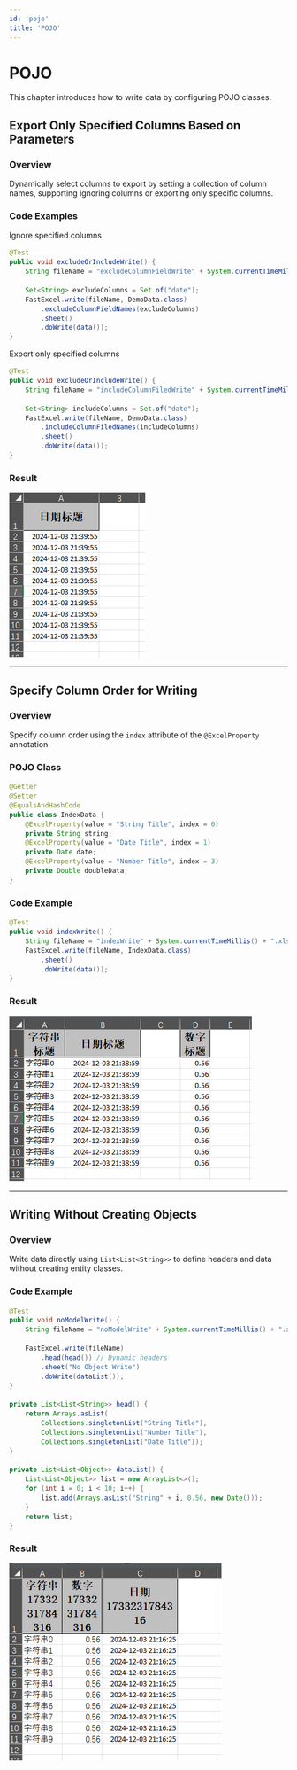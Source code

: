 ```yaml
---
id: 'pojo'
title: 'POJO'
---
```


# POJO
This chapter introduces how to write data by configuring POJO classes.

## Export Only Specified Columns Based on Parameters

### Overview
Dynamically select columns to export by setting a collection of column names, supporting ignoring columns or exporting only specific columns.

### Code Examples

Ignore specified columns

```java
@Test
public void excludeOrIncludeWrite() {
    String fileName = "excludeColumnFieldWrite" + System.currentTimeMillis() + ".xlsx";

    Set<String> excludeColumns = Set.of("date");
    FastExcel.write(fileName, DemoData.class)
        .excludeColumnFieldNames(excludeColumns)
        .sheet()
        .doWrite(data());
}
```

Export only specified columns

```java
@Test
public void excludeOrIncludeWrite() {
    String fileName = "includeColumnFiledWrite" + System.currentTimeMillis() + ".xlsx";

    Set<String> includeColumns = Set.of("date");
    FastExcel.write(fileName, DemoData.class)
        .includeColumnFiledNames(includeColumns)
        .sheet()
        .doWrite(data());
}
```

### Result
![img](/img/docs/write/excludeOrIncludeWrite.png)

---

## Specify Column Order for Writing

### Overview
Specify column order using the `index` attribute of the `@ExcelProperty` annotation.

### POJO Class
```java
@Getter
@Setter
@EqualsAndHashCode
public class IndexData {
    @ExcelProperty(value = "String Title", index = 0)
    private String string;
    @ExcelProperty(value = "Date Title", index = 1)
    private Date date;
    @ExcelProperty(value = "Number Title", index = 3)
    private Double doubleData;
}
```

### Code Example
```java
@Test
public void indexWrite() {
    String fileName = "indexWrite" + System.currentTimeMillis() + ".xlsx";
    FastExcel.write(fileName, IndexData.class)
        .sheet()
        .doWrite(data());
}
```

### Result
![img](/img/docs/write/indexWrite.png)

---

## Writing Without Creating Objects

### Overview
Write data directly using `List<List<String>>` to define headers and data without creating entity classes.

### Code Example
```java
@Test
public void noModelWrite() {
    String fileName = "noModelWrite" + System.currentTimeMillis() + ".xlsx";

    FastExcel.write(fileName)
        .head(head()) // Dynamic headers
        .sheet("No Object Write")
        .doWrite(dataList());
}

private List<List<String>> head() {
    return Arrays.asList(
        Collections.singletonList("String Title"),
        Collections.singletonList("Number Title"),
        Collections.singletonList("Date Title"));
}

private List<List<Object>> dataList() {
    List<List<Object>> list = new ArrayList<>();
    for (int i = 0; i < 10; i++) {
        list.add(Arrays.asList("String" + i, 0.56, new Date()));
    }
    return list;
}
```

### Result
![img](/img/docs/write/noModelWrite.png)
